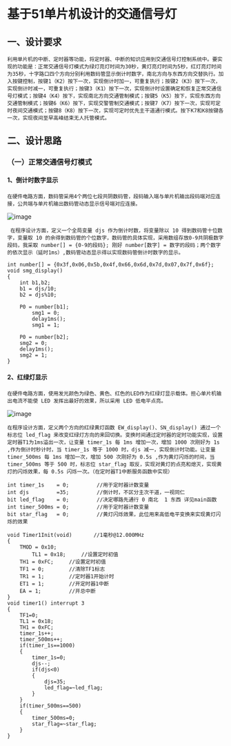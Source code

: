 # 基于51单片机设计的交通信号灯
## 一、设计要求
    利用单片机的中断、定时器等功能，将定时器、中断的知识应用到交通信号灯控制系统中。要实现的功能是：正常交通信号灯模式为绿灯亮灯时间为30秒，黄灯亮灯时间为5秒，红灯亮灯时间为35秒，十字路口四个方向分别利用数码管显示倒计时数字，南北方向与东西方向交替执行。加入按键控制，按键1（K2）按下一次，实现倒计时加一，可重复执行；按键2（K3）按下一次，实现倒计时减一，可重复执行；按键3（K1）按下一次，实现倒计时设置确定和恢复正常交通信号灯模式；按键4（K4）按下，实现南北方向交通管制模式；按键5（K5）按下，实现东西方向交通管制模式；按键6（K6）按下，实现交警管制交通模式；按键7（K7）按下一次，实现可定时夜间交通模式；按键8（K8）按下一次，实现可定时优先主干道通行模式。按下K7和K8按键各一次，实现夜间至早高峰结束无人托管模式。
## 二、设计思路
### （一）正常交通信号灯模式
#### 1、倒计时数字显示
    在硬件电路方面，数码管采用4个两位七段共阴数码管，段码输入端与单片机输出段码端对应连接，公共端与单片机输出数码管动态显示信号端对应连接。
    
![image](https://github.com/Yan-ziJun/yanzijun.github.io/assets/162871983/6f81ac05-89a5-4415-a094-d1374efaf51c)

     在程序设计方面，定义一个全局变量 djs 作为倒计时数，将变量除以 10 得到数码管十位数字，变量取 10 的余得到数码管的个位数字，数码管的具体实现，采用数组存放0-9共阴极数字段码，我采取 number[] = {0-9的段码}; 刚好 number[数字] = 数字的段码；两个数字的依次显示（延时1ms）,数码管动态显示得以实现数码管倒计时数字的显示。
```
int number[] = {0x3f,0x06,0x5b,0x4f,0x66,0x6d,0x7d,0x07,0x7f,0x6f};
void smg_display()		 
{	
	int b1,b2;        
 	b1 = djs/10;        
	b2 = djs%10;     
	
	P0 = number[b1];    
        smg1 = 0;
        delay1ms();       
        smg1 = 1;

	P0 = number[b2];     
	smg2 = 0;
	delay1ms();       
	smg2 = 1;
}
```
#### 2、红绿灯显示
    在硬件电路方面，使用发光颜色为绿色、黄色、红色的LED作为红绿灯显示载体。担心单片机输出电流不能使 LED 发挥出最好的效果，所以采用 LED 低电平点亮。

![image](https://github.com/Yan-ziJun/yanzijun.github.io/assets/162871983/213ece07-cfdc-49b0-966b-4c99c46bf998)

    在程序设计方面，定义两个方向的红绿黄灯函数 EW_display()、SN_display() 通过一个标志位 led_flag 来改变红绿灯方向的来回切换。变换时间通过定时器的定时功能实现，设置定时器T1为1ms溢出一次，让变量 timer_1s 每 1ms 增加一次，增加 1000 次刚好为 1s ,作为倒计时秒计时，当 timer_1s 等于 1000 时，djs 减一，实现倒计时功能。让变量 timer_500ms 每 1ms 增加一次，增加 500 次刚好为 0.5s ,作为黄灯闪烁的时间，当 timer_500ms 等于 500 时，标志位 star_flag 取反，实现对黄灯的点亮和熄灭，实现黄灯的闪烁效果，每 0.5s 闪烁一次。（在定时器T1中断服务函数中实现）
```
int timer_1s    = 0;         //用于定时器计数变量
int djs         =35;		 //倒计时，不区分主次干道，一视同仁
bit led_flag    = 0;         //决定哪路先通行 0 南北  1 东西 详见main函数
int timer_500ms = 0;		 //用于定时器计数变量
bit star_flag   = 0;		 //黄灯闪烁效果，此位用来高低电平变换来实现黄灯闪烁的效果

void Timer1Init(void)		//1毫秒@12.000MHz
{
	TMOD = 0x10;
        TL1 = 0x18;		//设置定时初值
	TH1 = 0xFC;		//设置定时初值 
	TF1 = 0;		//清除TF1标志
	TR1 = 1;		//定时器1开始计时
	ET1 = 1;        //开定时器1中断
	EA = 1;         //开总中断
}
void timer1() interrupt 3 	
{
	TF1=0;
	TL1 = 0x18;		
	TH1 = 0xFC;		         
	timer_1s++;    
	timer_500ms++;
	if(timer_1s==1000)  
	{ 
		timer_1s=0;       
		djs--;                
		if(djs<0)
		{
			djs=35;             
			led_flag=~led_flag;        
		}
	}
	if(timer_500ms==500)  
	{
		timer_500ms=0;        
		star_flag=~star_flag;         
	}
}
```